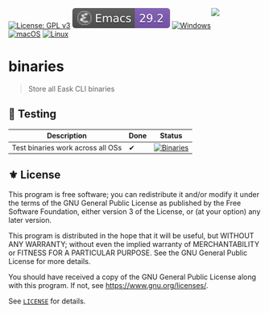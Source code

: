 <a href="#"><img align="right" src="https://raw.githubusercontent.com/emacs-eask/cli/master/docs/static/logo.png" width="20%"></a>
[![License: GPL v3](https://img.shields.io/badge/License-GPL%20v3-blue.svg)](https://www.gnu.org/licenses/gpl-3.0)
[![Emacs Version](./badges/emacs.svg)](https://www.gnu.org/software/emacs/download.html)
[![Windows](https://img.shields.io/badge/-Windows-lightblue?logo=windows&style=flat&logoColor=blue)](#)
[![macOS](https://img.shields.io/badge/-macOS-lightgrey?logo=apple&style=flat&logoColor=white)](#)
[![Linux](https://img.shields.io/badge/-Linux-fcc624?logo=linux&style=flat&logoColor=black)](#)

# binaries
> Store all Eask CLI binaries

## 🧪 Testing

| Description                       | Done | Status                                                                                                                                                                |
|-----------------------------------|------|-----------------------------------------------------------------------------------------------------------------------------------------------------------------------|
| Test binaries work across all OSs | ✔    | [![Binaries](https://github.com/emacs-eask/binaries/actions/workflows/binaries.yml/badge.svg)](https://github.com/emacs-eask/binaries/actions/workflows/binaries.yml) |

## ⚜️ License

This program is free software; you can redistribute it and/or modify
it under the terms of the GNU General Public License as published by
the Free Software Foundation, either version 3 of the License, or
(at your option) any later version.

This program is distributed in the hope that it will be useful,
but WITHOUT ANY WARRANTY; without even the implied warranty of
MERCHANTABILITY or FITNESS FOR A PARTICULAR PURPOSE.  See the
GNU General Public License for more details.

You should have received a copy of the GNU General Public License
along with this program.  If not, see <https://www.gnu.org/licenses/>.

See [`LICENSE`](./LICENSE) for details.
